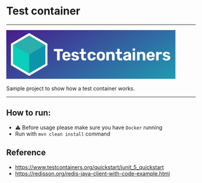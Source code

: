 # Test container

---
<img src="img/testcontainer.png" height="130" width="450"/>

Sample project to show how a test container works.

---

## How to run:
- ⚠️ Before usage please make sure you have `Docker` running
- Run with `mvn clean install` command

## Reference
- https://www.testcontainers.org/quickstart/junit_5_quickstart
- https://redisson.org/redis-java-client-with-code-example.html
